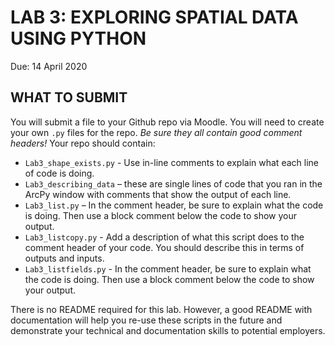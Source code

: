 # LAB 3: EXPLORING SPATIAL DATA USING PYTHON
Due: 14 April 2020

##  WHAT TO SUBMIT
You will submit a file to your Github repo via Moodle. You will need to create your own `.py` files for the repo. *Be sure they all contain good comment headers!* Your repo should contain:
- `Lab3_shape_exists.py` - Use in-line comments to explain what each line of code is doing.
- `Lab3_describing_data` – these are single lines of code that you ran in the ArcPy window with comments that show the output of each line. 
- `Lab3_list.py` – In the comment header, be sure to explain what the code is doing. Then use a block comment below the code to show your output. 
- `Lab3_listcopy.py` - Add a description of what this script does to the comment header of your code. You should describe this in terms of outputs and inputs.
- `Lab3_listfields.py` - In the comment header, be sure to explain what the code is doing. Then use a block comment below the code to show your output. 

There is no README required for this lab. However, a good README with documentation will help you re-use these scripts in the future and demonstrate your technical and documentation skills to potential employers. 
